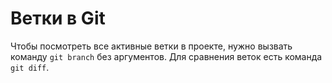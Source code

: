 # Ветки в Git 

Чтобы посмотреть все активные ветки в проекте, нужно вызвать команду `git branch` без аргументов.
Для сравнения веток есть команда `git diff`. 

